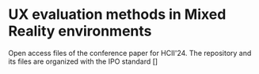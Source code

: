 # UX evaluation methods in Mixed Reality environments
 Open access files of the conference paper for HCII'24. The repository and its files are organized with the IPO standard []
